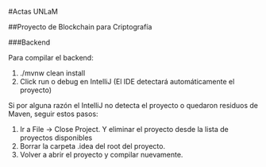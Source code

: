#Actas UNLaM

##Proyecto de Blockchain para Criptografía

###Backend

Para compilar el backend:
1. ./mvnw clean install
2. Click run o debug en IntelliJ (El IDE detectará automáticamente el proyecto)

Si por alguna razón el IntelliJ no detecta el proyecto o quedaron residuos de Maven, seguir estos pasos:
1. Ir a File -> Close Project. Y eliminar el proyecto desde la lista de proyectos disponibles
2. Borrar la carpeta .idea del root del proyecto.
3. Volver a abrir el proyecto y compilar nuevamente.
